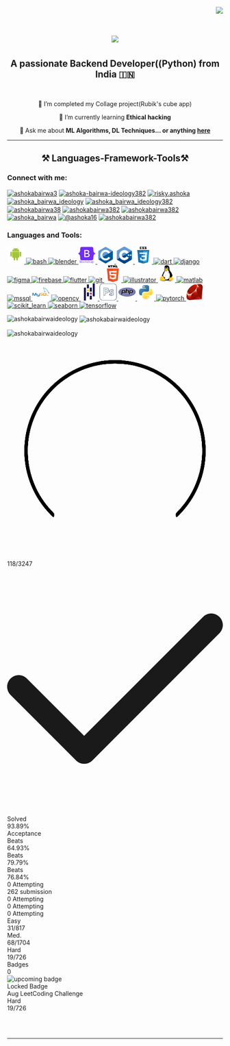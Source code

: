 

<!--
**ashokabairwaideology/ashokabairwaideology** is a ✨ _special_ ✨ repository because its `README.md` (this file) appears on your GitHub profile.

Here are some ideas to get you started:

- 🔭 I’m currently working on ...
- 🌱 I’m currently learning ...
- 👯 I’m looking to collaborate on ...
- 🤔 I’m looking for help with ...
- 💬 Ask me about ...
- 📫 How to reach me: ...
- 😄 Pronouns: ...
- ⚡ Fun fact: ...
-->
[//]: <> (Visitior Badge) 
<a href="![Visitors](https://api.visitorbadge.io/api/visitors?path=https%3A%2F%2Fgithub.com%2Fashokabairwaideology%2FHacking-tools-for-linux&labelColor=%2337d67a&countColor=%23ba68c8&style=flat-square)"><img align="right" src="https://api.visitorbadge.io/api/visitors?path=ashokanairwaideology382&labelColor=%23697689&countColor=%23d9e3f0" /></a><br/>

[//]: <> (Name Live Typing) 
<h1 align="center">
    <img src="https://readme-typing-svg.herokuapp.com/?font=Righteous&size=35&center=true&vCenter=true&width=700&height=100&duration=4000&lines=Hi+There!+🙏;+I'm+Ashoka+Bairwa!;" />
</h1>

[//]: <> (About) 
<h2 align="center">A passionate Backend Developer((Python) from India 🇮🇳</h2><br/>

<div align="center">
 
 🔭 I’m completed my Collage project(Rubik's cube app)
 
 🌱 I’m currently learning **Ethical hacking**

💬 Ask me about **ML Algorithms, DL Techniques... or anything [here]((https://github.com/ashokabairwaideology))**

 </div>



<hr/>


[//]: <> (Language Information)
<h2 align="center">⚒️ Languages-Framework-Tools⚒️</h2>
<h3 align="left">Connect with me:</h3>
<p align="left">
<a href="https://twitter.com/ashokabairwa3" target="blank"><img align="center" src="https://raw.githubusercontent.com/rahuldkjain/github-profile-readme-generator/master/src/images/icons/Social/twitter.svg" alt="ashokabairwa3" height="30" width="40" /></a>
<a href="https://linkedin.com/in/ashoka-bairwa-ideology382" target="blank"><img align="center" src="https://raw.githubusercontent.com/rahuldkjain/github-profile-readme-generator/master/src/images/icons/Social/linked-in-alt.svg" alt="ashoka-bairwa-ideology382" height="30" width="40" /></a>
<a href="https://fb.com/risky.ashoka" target="blank"><img align="center" src="https://raw.githubusercontent.com/rahuldkjain/github-profile-readme-generator/master/src/images/icons/Social/facebook.svg" alt="risky.ashoka" height="30" width="40" /></a>
<a href="https://instagram.com/ashoka_bairwa_ideology" target="blank"><img align="center" src="https://raw.githubusercontent.com/rahuldkjain/github-profile-readme-generator/master/src/images/icons/Social/instagram.svg" alt="ashoka_bairwa_ideology" height="30" width="40" /></a>
<a href="https://www.youtube.com/c/ashoka_bairwa_ideology382" target="blank"><img align="center" src="https://raw.githubusercontent.com/rahuldkjain/github-profile-readme-generator/master/src/images/icons/Social/youtube.svg" alt="ashoka_bairwa_ideology382" height="30" width="40" /></a>
<a href="https://www.codechef.com/users/ashokabairwa38" target="blank"><img align="center" src="https://cdn.jsdelivr.net/npm/simple-icons@3.1.0/icons/codechef.svg" alt="ashokabairwa38" height="30" width="40" /></a>
<a href="https://www.hackerrank.com/ashokabairwa382" target="blank"><img align="center" src="https://raw.githubusercontent.com/rahuldkjain/github-profile-readme-generator/master/src/images/icons/Social/hackerrank.svg" alt="ashokabairwa382" height="30" width="40" /></a>
<a href="https://codeforces.com/profile/ashokabairwa382" target="blank"><img align="center" src="https://raw.githubusercontent.com/rahuldkjain/github-profile-readme-generator/master/src/images/icons/Social/codeforces.svg" alt="ashokabairwa382" height="30" width="40" /></a>
<a href="https://www.leetcode.com/ashoka_bairwa" target="blank"><img align="center" src="https://raw.githubusercontent.com/rahuldkjain/github-profile-readme-generator/master/src/images/icons/Social/leet-code.svg" alt="ashoka_bairwa" height="30" width="40" /></a>
<a href="https://www.hackerearth.com/@ashoka16" target="blank"><img align="center" src="https://raw.githubusercontent.com/rahuldkjain/github-profile-readme-generator/master/src/images/icons/Social/hackerearth.svg" alt="@ashoka16" height="30" width="40" /></a>
<a href="https://auth.geeksforgeeks.org/user/ashokabairwa382" target="blank"><img align="center" src="https://raw.githubusercontent.com/rahuldkjain/github-profile-readme-generator/master/src/images/icons/Social/geeks-for-geeks.svg" alt="ashokabairwa382" height="30" width="40" /></a>
</p>

<h3 align="left">Languages and Tools:</h3>
<p align="left"> <a href="https://developer.android.com" target="_blank" rel="noreferrer"> <img src="https://raw.githubusercontent.com/devicons/devicon/master/icons/android/android-original-wordmark.svg" alt="android" width="40" height="40"/> </a> <a href="https://www.gnu.org/software/bash/" target="_blank" rel="noreferrer"> <img src="https://www.vectorlogo.zone/logos/gnu_bash/gnu_bash-icon.svg" alt="bash" width="40" height="40"/> </a> <a href="https://www.blender.org/" target="_blank" rel="noreferrer"> <img src="https://download.blender.org/branding/community/blender_community_badge_white.svg" alt="blender" width="40" height="40"/> </a> <a href="https://getbootstrap.com" target="_blank" rel="noreferrer"> <img src="https://raw.githubusercontent.com/devicons/devicon/master/icons/bootstrap/bootstrap-plain-wordmark.svg" alt="bootstrap" width="40" height="40"/> </a> <a href="https://www.cprogramming.com/" target="_blank" rel="noreferrer"> <img src="https://raw.githubusercontent.com/devicons/devicon/master/icons/c/c-original.svg" alt="c" width="40" height="40"/> </a> <a href="https://www.w3schools.com/cpp/" target="_blank" rel="noreferrer"> <img src="https://raw.githubusercontent.com/devicons/devicon/master/icons/cplusplus/cplusplus-original.svg" alt="cplusplus" width="40" height="40"/> </a> <a href="https://www.w3schools.com/css/" target="_blank" rel="noreferrer"> <img src="https://raw.githubusercontent.com/devicons/devicon/master/icons/css3/css3-original-wordmark.svg" alt="css3" width="40" height="40"/> </a> <a href="https://dart.dev" target="_blank" rel="noreferrer"> <img src="https://www.vectorlogo.zone/logos/dartlang/dartlang-icon.svg" alt="dart" width="40" height="40"/> </a> <a href="https://www.djangoproject.com/" target="_blank" rel="noreferrer"> <img src="https://cdn.worldvectorlogo.com/logos/django.svg" alt="django" width="40" height="40"/> </a> <a href="https://www.figma.com/" target="_blank" rel="noreferrer"> <img src="https://www.vectorlogo.zone/logos/figma/figma-icon.svg" alt="figma" width="40" height="40"/> </a> <a href="https://firebase.google.com/" target="_blank" rel="noreferrer"> <img src="https://www.vectorlogo.zone/logos/firebase/firebase-icon.svg" alt="firebase" width="40" height="40"/> </a> <a href="https://flutter.dev" target="_blank" rel="noreferrer"> <img src="https://www.vectorlogo.zone/logos/flutterio/flutterio-icon.svg" alt="flutter" width="40" height="40"/> </a> <a href="https://git-scm.com/" target="_blank" rel="noreferrer"> <img src="https://www.vectorlogo.zone/logos/git-scm/git-scm-icon.svg" alt="git" width="40" height="40"/> </a> <a href="https://www.w3.org/html/" target="_blank" rel="noreferrer"> <img src="https://raw.githubusercontent.com/devicons/devicon/master/icons/html5/html5-original-wordmark.svg" alt="html5" width="40" height="40"/> </a> <a href="https://www.adobe.com/in/products/illustrator.html" target="_blank" rel="noreferrer"> <img src="https://www.vectorlogo.zone/logos/adobe_illustrator/adobe_illustrator-icon.svg" alt="illustrator" width="40" height="40"/> </a> <a href="https://www.linux.org/" target="_blank" rel="noreferrer"> <img src="https://raw.githubusercontent.com/devicons/devicon/master/icons/linux/linux-original.svg" alt="linux" width="40" height="40"/> </a> <a href="https://www.mathworks.com/" target="_blank" rel="noreferrer"> <img src="https://upload.wikimedia.org/wikipedia/commons/2/21/Matlab_Logo.png" alt="matlab" width="40" height="40"/> </a> <a href="https://www.microsoft.com/en-us/sql-server" target="_blank" rel="noreferrer"> <img src="https://www.svgrepo.com/show/303229/microsoft-sql-server-logo.svg" alt="mssql" width="40" height="40"/> </a> <a href="https://www.mysql.com/" target="_blank" rel="noreferrer"> <img src="https://raw.githubusercontent.com/devicons/devicon/master/icons/mysql/mysql-original-wordmark.svg" alt="mysql" width="40" height="40"/> </a> <a href="https://opencv.org/" target="_blank" rel="noreferrer"> <img src="https://www.vectorlogo.zone/logos/opencv/opencv-icon.svg" alt="opencv" width="40" height="40"/> </a> <a href="https://pandas.pydata.org/" target="_blank" rel="noreferrer"> <img src="https://raw.githubusercontent.com/devicons/devicon/2ae2a900d2f041da66e950e4d48052658d850630/icons/pandas/pandas-original.svg" alt="pandas" width="40" height="40"/> </a> <a href="https://www.photoshop.com/en" target="_blank" rel="noreferrer"> <img src="https://raw.githubusercontent.com/devicons/devicon/master/icons/photoshop/photoshop-line.svg" alt="photoshop" width="40" height="40"/> </a> <a href="https://www.php.net" target="_blank" rel="noreferrer"> <img src="https://raw.githubusercontent.com/devicons/devicon/master/icons/php/php-original.svg" alt="php" width="40" height="40"/> </a> <a href="https://www.python.org" target="_blank" rel="noreferrer"> <img src="https://raw.githubusercontent.com/devicons/devicon/master/icons/python/python-original.svg" alt="python" width="40" height="40"/> </a> <a href="https://pytorch.org/" target="_blank" rel="noreferrer"> <img src="https://www.vectorlogo.zone/logos/pytorch/pytorch-icon.svg" alt="pytorch" width="40" height="40"/> </a> <a href="https://www.ruby-lang.org/en/" target="_blank" rel="noreferrer"> <img src="https://raw.githubusercontent.com/devicons/devicon/master/icons/ruby/ruby-original.svg" alt="ruby" width="40" height="40"/> </a> <a href="https://scikit-learn.org/" target="_blank" rel="noreferrer"> <img src="https://upload.wikimedia.org/wikipedia/commons/0/05/Scikit_learn_logo_small.svg" alt="scikit_learn" width="40" height="40"/> </a> <a href="https://seaborn.pydata.org/" target="_blank" rel="noreferrer"> <img src="https://seaborn.pydata.org/_images/logo-mark-lightbg.svg" alt="seaborn" width="40" height="40"/> </a> <a href="https://www.tensorflow.org" target="_blank" rel="noreferrer"> <img src="https://www.vectorlogo.zone/logos/tensorflow/tensorflow-icon.svg" alt="tensorflow" width="40" height="40"/> </a> </p>

<p><img align="left" src="https://github-readme-stats.vercel.app/api/top-langs?username=ashokabairwaideology&show_icons=true&locale=en&layout=compact" alt="ashokabairwaideology" /></p>

<p>&nbsp;<img align="center" src="https://github-readme-stats.vercel.app/api?username=ashokabairwaideology&show_icons=true&locale=en" alt="ashokabairwaideology" /></p>

<p><img align="center" src="https://github-readme-streak-stats.herokuapp.com/?user=ashokabairwaideology&" alt="ashokabairwaideology" /></p>

<div class="lc-xl:flex-row lc-xl:space-y-0 flex w-full flex-col space-x-0 space-y-4 lc-xl:space-x-4 lc-lg:mt-0 mt-4"><div class="bg-layer-1 dark:bg-dark-layer-1 shadow-down-01 dark:shadow-dark-down-01 rounded-lg min-w-max max-w-full w-full flex-1"><div class="lc-xl:h-[180px] min-h-[180px] w-full p-4"></div></div><div class="flex w-full gap-2 h-[148px]"><div class="rounded-sd-sm relative flex h-full flex-1 items-center justify-center overflow-hidden bg-layer-1 dark:bg-dark-layer-1 shadow-[unset]"><div class="relative aspect-[1/1] w-[160px] overflow-hidden"><div class="absolute left-1/2 top-1/2 h-[113%] w-[113%] translate-x-[-50%] translate-y-[-44%]"><svg viewBox="0 0 100 100" xmlns="http://www.w3.org/2000/svg" class="absolute left-0 top-0 h-full w-full fill-transparent"><defs><clipPath id="bar-mask"><path fill-rule="evenodd" clip-rule="evenodd" d="M21.3622 21.3622C5.54592 37.1784 5.54592 62.8216 21.3622 78.6378C21.9479 79.2236 21.9479 80.1734 21.3622 80.7591C20.7764 81.3449 19.8266 81.3449 19.2408 80.7591C2.25303 63.7713 2.25303 36.2287 19.2408 19.2409C36.2286 2.25305 63.7713 2.25305 80.7591 19.2409C97.7469 36.2287 97.7469 63.7713 80.7591 80.7591C80.1733 81.3449 79.2236 81.3449 78.6378 80.7591C78.052 80.1734 78.052 79.2236 78.6378 78.6378C94.454 62.8216 94.454 37.1784 78.6378 21.3622C62.8216 5.54594 37.1784 5.54594 21.3622 21.3622Z"></path></clipPath></defs><g clip-path="url(#bar-mask)"><g class="duration-400 origin-center translate-x-0 transition-all ease-[cubic-bezier(.6,1.37,.81,.97)]" style="--tw-rotate:225deg"><circle cx="50" cy="50" r="42" class="fill-transparent qa_6R duration-400 transition-all ease-[cubic-bezier(.6,1.37,.81,.97)] stroke-sd-easy/20" style="stroke-width: 3px; stroke-linecap: round; stroke-dasharray: 46.8309px, 217.169px; stroke-dashoffset: 66px;"></circle><circle cx="50" cy="50" r="42" class="fill-transparent qa_6R duration-400 transition-all ease-[cubic-bezier(.6,1.37,.81,.97)] stroke-sd-easy" style="stroke-width: 3px; stroke-linecap: round; stroke-dasharray: 1.77694px, 262.223px; stroke-dashoffset: 66px;"></circle></g><g class="duration-400 origin-center translate-x-0 transition-all ease-[cubic-bezier(.6,1.37,.81,.97)]" style="--tw-rotate: 296.9603634123807deg;"><circle cx="50" cy="50" r="42" class="fill-transparent qa_6R duration-400 transition-all ease-[cubic-bezier(.6,1.37,.81,.97)] stroke-sd-medium/20" style="stroke-width: 3px; stroke-linecap: round; stroke-dasharray: 97.6743px, 166.326px; stroke-dashoffset: 66px;"></circle><circle cx="50" cy="50" r="42" class="fill-transparent qa_6R duration-400 transition-all ease-[cubic-bezier(.6,1.37,.81,.97)] stroke-sd-medium" style="stroke-width: 3px; stroke-linecap: round; stroke-dasharray: 3.8978px, 260.102px; stroke-dashoffset: 66px;"></circle></g><g class="duration-400 origin-center translate-x-0 transition-all ease-[cubic-bezier(.6,1.37,.81,.97)]" style="--tw-rotate: 438.25260240221746deg;"><circle cx="50" cy="50" r="42" class="fill-transparent qa_6R duration-400 transition-all ease-[cubic-bezier(.6,1.37,.81,.97)] stroke-sd-hard/20" style="stroke-width: 3px; stroke-linecap: round; stroke-dasharray: 41.6148px, 222.385px; stroke-dashoffset: 66px;"></circle><circle cx="50" cy="50" r="42" class="fill-transparent qa_6R duration-400 transition-all ease-[cubic-bezier(.6,1.37,.81,.97)] stroke-sd-hard" style="stroke-width: 3px; stroke-linecap: round; stroke-dasharray: 1.08909px, 262.911px; stroke-dashoffset: 66px;"></circle></g></g></svg></div><div class="absolute inset-0"><div class="text-sd-foreground pointer-events-none absolute left-1/2 top-1/2 flex -translate-x-1/2 -translate-y-1/2 flex-col items-center gap-0.5 text-sm transition-opacity duration-200 opacity-100 delay-200"><div><span class="text-[30px] font-semibold leading-[32px]">118</span><span>/<!-- -->3247</span></div><div class="relative"><div class="text-[12px] leading-[normal] p-[1px] before:block before:h-3 before:w-3 text-sd-success absolute right-[calc(100%+2px)] top-1/2 -translate-y-1/2"><svg aria-hidden="true" focusable="false" data-prefix="far" data-icon="check" class="svg-inline--fa fa-check absolute left-1/2 top-1/2 -translate-x-1/2 -translate-y-1/2" role="img" xmlns="http://www.w3.org/2000/svg" viewBox="0 0 448 512"><path fill="currentColor" d="M441 103c9.4 9.4 9.4 24.6 0 33.9L177 401c-9.4 9.4-24.6 9.4-33.9 0L7 265c-9.4-9.4-9.4-24.6 0-33.9s24.6-9.4 33.9 0l119 119L407 103c9.4-9.4 24.6-9.4 33.9 0z"></path></svg></div>Solved</div></div><div class="text-sd-foreground pointer-events-none absolute left-1/2 top-1/2 flex -translate-x-1/2 -translate-y-1/2 flex-col items-center gap-0.5 text-sm transition-opacity duration-200 opacity-0"><div><span class="text-[30px] font-semibold leading-[32px]">93</span><span>.89<!-- -->%</span></div><div>Acceptance</div></div><div class="text-sd-foreground pointer-events-none absolute left-1/2 top-1/2 flex -translate-x-1/2 -translate-y-1/2 flex-col items-center gap-0.5 text-sm transition-opacity duration-200 opacity-0"><div>Beats</div><div><span class="text-[30px] font-semibold leading-[32px]">64</span><span>.93<!-- -->%</span></div></div><div class="text-sd-foreground pointer-events-none absolute left-1/2 top-1/2 flex -translate-x-1/2 -translate-y-1/2 flex-col items-center gap-0.5 text-sm transition-opacity duration-200 opacity-0"><div>Beats</div><div><span class="text-[30px] font-semibold leading-[32px]">79</span><span>.79<!-- -->%</span></div></div><div class="text-sd-foreground pointer-events-none absolute left-1/2 top-1/2 flex -translate-x-1/2 -translate-y-1/2 flex-col items-center gap-0.5 text-sm transition-opacity duration-200 opacity-0"><div>Beats</div><div><span class="text-[30px] font-semibold leading-[32px]">76</span><span>.84<!-- -->%</span></div></div><div class="text-sd-muted-foreground absolute bottom-[5%] left-1/2 -translate-x-1/2 whitespace-nowrap text-xs transition-opacity duration-200 opacity-100 delay-200"><span class="font-semibold">0</span><span> <!-- -->Attempting</span></div><div class="text-sd-muted-foreground absolute bottom-[5%] left-1/2 -translate-x-1/2 whitespace-nowrap text-xs transition-opacity duration-200 opacity-0"><span class="font-semibold">262</span><span> <!-- -->submission</span></div><div class="text-sd-muted-foreground absolute bottom-[5%] left-1/2 -translate-x-1/2 whitespace-nowrap text-xs transition-opacity duration-200 opacity-0"><span class="font-semibold">0</span><span> <!-- -->Attempting</span></div><div class="text-sd-muted-foreground absolute bottom-[5%] left-1/2 -translate-x-1/2 whitespace-nowrap text-xs transition-opacity duration-200 opacity-0"><span class="font-semibold">0</span><span> <!-- -->Attempting</span></div><div class="text-sd-muted-foreground absolute bottom-[5%] left-1/2 -translate-x-1/2 whitespace-nowrap text-xs transition-opacity duration-200 opacity-0"><span class="font-semibold">0</span><span> <!-- -->Attempting</span></div></div></div></div><div class="flex h-full w-[90px] flex-none flex-col gap-2"><div class="rounded-sd-sm flex w-full flex-1 flex-col items-center justify-center gap-0.5 shadow-[unset] bg-[rgba(0,0,0,0.02)] dark:bg-[rgba(255,255,255,0.06)]"><div class="text-xs font-medium text-sd-easy">Easy</div><div class="text-sd-foreground text-xs font-medium">31/817</div></div><div class="rounded-sd-sm flex w-full flex-1 flex-col items-center justify-center gap-0.5 shadow-[unset] bg-[rgba(0,0,0,0.02)] dark:bg-[rgba(255,255,255,0.06)]"><div class="text-xs font-medium text-sd-medium">Med.</div><div class="text-sd-foreground text-xs font-medium">68/1704</div></div><div class="rounded-sd-sm flex w-full flex-1 flex-col items-center justify-center gap-0.5 shadow-[unset] bg-[rgba(0,0,0,0.02)] dark:bg-[rgba(255,255,255,0.06)]"><div class="text-xs font-medium text-sd-hard">Hard</div><div class="text-sd-foreground text-xs font-medium">19/726</div></div></div></div><div class="bg-layer-1 dark:bg-dark-layer-1 shadow-down-01 dark:shadow-dark-down-01 rounded-lg h-[180px] w-full flex-1"><div class="p-4"><div><div class="flex items-start justify-between"><div><div class="text-label-3 dark:text-dark-label-3 text-xs">Badges</div><div class="text-label-1 dark:text-dark-label-1 mt-1.5 text-2xl leading-[18px]">0</div></div></div><div class="flex w-full justify-end"><img src="/static/images/badges/dcc-2024-8.png" alt="upcoming badge" class="mr-5 h-[72px] cursor-pointer opacity-5" data-state="closed"></div><div class="text-label-3 dark:text-dark-label-3 text-xs">Locked Badge</div><div class="text-label-1 dark:text-dark-label-1 text-base">Aug LeetCoding Challenge</div></div></div></div></div><div class="text-xs font-medium text-sd-hard">Hard</div><div class="text-sd-foreground text-xs font-medium">19/726</div></div></div></div>

<br/><br/>

<hr/>

<br/>





